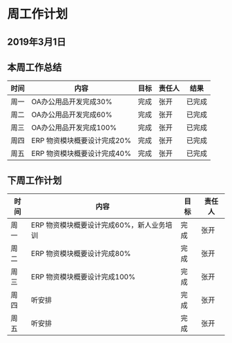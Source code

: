 # 周工作计划

## 2019年3月1日

## 本周工作总结

|时间|内容|目标|责任人|结果|
|--|--|--|--|--|
|周一|OA办公用品开发完成30%|完成|张开|已完成|
|周二|OA办公用品开发完成60%|完成|张开|已完成|
|周三|OA办公用品开发完成100%|完成|张开|已完成|
|周四|ERP 物资模块概要设计完成20%|完成|张开|已完成|
|周五|ERP 物资模块概要设计完成40%|完成|张开|已完成|

## 下周工作计划

|时间|内容|目标|责任人|
|--|--|--|--|
|周一|ERP 物资模块概要设计完成60%，新人业务培训|完成|张开|
|周二|ERP 物资模块概要设计完成80%|完成|张开|
|周三|ERP 物资模块概要设计完成100%|完成|张开|
|周四|听安排|完成|张开|
|周五|听安排|完成|张开|

